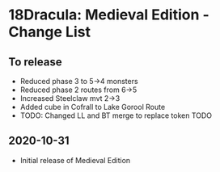 # 18Dracula: Medieval Edition - Change List

## To release

- Reduced phase 3 to 5->4 monsters
- Reduced phase 2 routes from 6->5
- Increased Steelclaw mvt 2->3
- Added cube in Cofrall to Lake Gorool Route
- TODO: Changed LL and BT merge to replace token TODO


## 2020-10-31

- Initial release of Medieval Edition

